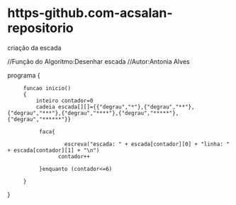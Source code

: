 # https-github.com-acsalan-repositorio
criação da escada

//Função do Algoritmo:Desenhar escada
//Autor:Antonia Alves

programa
{
       
         funcao inicio()
         {
             inteiro contador=0	
             cadeia escada[][]={{"degrau","*"},{"degrau","**"},{"degrau","***"},{"degrau","****"},{"degrau","*****"},{"degrau","******"}}

              faca{

         	          escreva("escada: " + escada[contador][0] + "linha: " + escada[contador][1] + "\n")
                    contador++
	
              }enquanto (contador<=6)
			
         }
	
}

